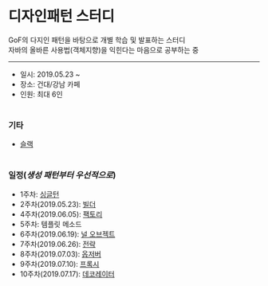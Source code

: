 디자인패턴 스터디
===========
GoF의 다지인 패턴을 바탕으로 개별 학습 및 발표하는 스터디  
자바의 올바른 사용법(객체지향)을 익힌다는 마음으로 공부하는 중
- - - - - -
* 일시: 2019.05.23 ~
* 장소: 건대/강남 카페
* 인원: 최대 6인
</br></br>

### 기타
* [슬랙](https://designpattenstudy.slack.com)
</br></br>

### 일정(*생성 패턴부터 우선적으로*)
* 1주차: [싱글턴](https://github.com/nara1030/DesignPattern/blob/master/study/week1_Singleton/week_1.md)
* 2주차(2019.05.23): [빌더](https://github.com/nara1030/DesignPattern/blob/master/study/week2_Builder/week_2.md)
* 4주차(2019.06.05): [팩토리](https://github.com/nara1030/DesignPattern/blob/master/study/week4_Factory/week_4.md)
* 5주차: 템플릿 메소드
* 6주차(2019.06.19): [널 오브젝트](https://github.com/nara1030/DesignPattern/blob/master/study/week6_NullObject/week_6.md)
* 7주차(2019.06.26): [전략](https://github.com/nara1030/DesignPattern/blob/master/study/week7_Strategy/week_7.md)
* 8주차(2019.07.03): [옵저버](https://github.com/nara1030/DesignPattern/blob/master/study/week8_Observer/week_8.md)
* 9주차(2019.07.10): [프록시](https://github.com/nara1030/DesignPattern/blob/master/study/week9_Proxy/week_9.md)
* 10주차(2019.07.17): [데코레이터](https://github.com/nara1030/DesignPattern/blob/master/study/week10_Decorator/week_10.md)